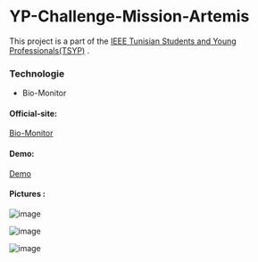 # YP-Challenge-Mission-Artemis
This project is a part of the [IEEE Tunisian Students and Young Professionals(TSYP)](https://tsyp.ieee.tn/) . 

### Technologie
* Bio-Monitor

#### Official-site:

[Bio-Monitor](https://www.asc-csa.gc.ca/eng/sciences/bio-monitor.asp)

#### Demo:

[Demo](https://drive.google.com/file/d/1J_4BzX1eEmqjXWVeZp2Jf-l1MJnXu0hq/view?usp=share_link)

#### Pictures :

![image](https://user-images.githubusercontent.com/77456894/208162494-23df847d-434b-4dad-9a61-aea92e274441.png)

![image](https://user-images.githubusercontent.com/77456894/208162514-f7449e6e-ded7-4023-bd7a-630f240dea19.png)

![image](https://user-images.githubusercontent.com/77456894/208162559-13bfad52-45cb-47cf-a295-ea6709544e78.png)
